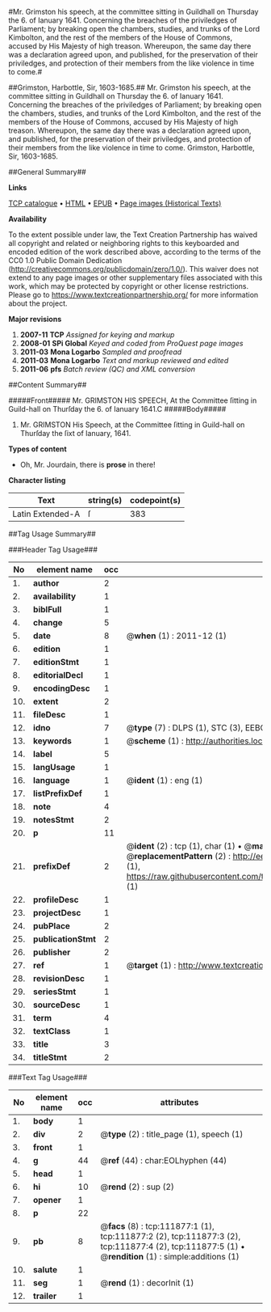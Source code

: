 #Mr. Grimston his speech, at the committee sitting in Guildhall on Thursday the 6. of Ianuary 1641. Concerning the breaches of the priviledges of Parliament; by breaking open the chambers, studies, and trunks of the Lord Kimbolton, and the rest of the members of the House of Commons, accused by His Majesty of high treason. Whereupon, the same day there was a declaration agreed upon, and published, for the preservation of their priviledges, and protection of their members from the like violence in time to come.#

##Grimston, Harbottle, Sir, 1603-1685.##
Mr. Grimston his speech, at the committee sitting in Guildhall on Thursday the 6. of Ianuary 1641. Concerning the breaches of the priviledges of Parliament; by breaking open the chambers, studies, and trunks of the Lord Kimbolton, and the rest of the members of the House of Commons, accused by His Majesty of high treason. Whereupon, the same day there was a declaration agreed upon, and published, for the preservation of their priviledges, and protection of their members from the like violence in time to come.
Grimston, Harbottle, Sir, 1603-1685.

##General Summary##

**Links**

[TCP catalogue](http://www.ota.ox.ac.uk/tcp/)  • 
[HTML](http://tei.it.ox.ac.uk/tcp/Texts-HTML/free/A85/A85718.html)  • 
[EPUB](http://tei.it.ox.ac.uk/tcp/Texts-EPUB/free/A85/A85718.epub) • 
[Page images (Historical Texts)](https://historicaltexts.jisc.ac.uk/eebo-99859780e)

**Availability**

To the extent possible under law, the Text Creation Partnership has waived all copyright and related or neighboring rights to this keyboarded and encoded edition of the work described above, according to the terms of the CC0 1.0 Public Domain Dedication (http://creativecommons.org/publicdomain/zero/1.0/). This waiver does not extend to any page images or other supplementary files associated with this work, which may be protected by copyright or other license restrictions. Please go to https://www.textcreationpartnership.org/ for more information about the project.

**Major revisions**

1. __2007-11__ __TCP__ *Assigned for keying and markup*
1. __2008-01__ __SPi Global__ *Keyed and coded from ProQuest page images*
1. __2011-03__ __Mona Logarbo__ *Sampled and proofread*
1. __2011-03__ __Mona Logarbo__ *Text and markup reviewed and edited*
1. __2011-06__ __pfs__ *Batch review (QC) and XML conversion*

##Content Summary##

#####Front#####
Mr. GRIMSTON HIS SPEECH, At the Committee ſitting in Guild-hall on Thurſday the 6. of Ianuary 1641.C
#####Body#####

1. Mr. GRIMSTON His Speech, at the Committee ſitting in Guild-hall on Thurſday the ſixt of Ianuary, 1641.

**Types of content**

  * Oh, Mr. Jourdain, there is **prose** in there!

**Character listing**


|Text|string(s)|codepoint(s)|
|---|---|---|
|Latin Extended-A|ſ|383|

##Tag Usage Summary##

###Header Tag Usage###

|No|element name|occ|attributes|
|---|---|---|---|
|1.|__author__|2||
|2.|__availability__|1||
|3.|__biblFull__|1||
|4.|__change__|5||
|5.|__date__|8| @__when__ (1) : 2011-12 (1)|
|6.|__edition__|1||
|7.|__editionStmt__|1||
|8.|__editorialDecl__|1||
|9.|__encodingDesc__|1||
|10.|__extent__|2||
|11.|__fileDesc__|1||
|12.|__idno__|7| @__type__ (7) : DLPS (1), STC (3), EEBO-CITATION (1), PROQUEST (1), VID (1)|
|13.|__keywords__|1| @__scheme__ (1) : http://authorities.loc.gov/ (1)|
|14.|__label__|5||
|15.|__langUsage__|1||
|16.|__language__|1| @__ident__ (1) : eng (1)|
|17.|__listPrefixDef__|1||
|18.|__note__|4||
|19.|__notesStmt__|2||
|20.|__p__|11||
|21.|__prefixDef__|2| @__ident__ (2) : tcp (1), char (1)  •  @__matchPattern__ (2) : ([0-9\-]+):([0-9IVX]+) (1), (.+) (1)  •  @__replacementPattern__ (2) : http://eebo.chadwyck.com/downloadtiff?vid=$1&page=$2 (1), https://raw.githubusercontent.com/textcreationpartnership/Texts/master/tcpchars.xml#$1 (1)|
|22.|__profileDesc__|1||
|23.|__projectDesc__|1||
|24.|__pubPlace__|2||
|25.|__publicationStmt__|2||
|26.|__publisher__|2||
|27.|__ref__|1| @__target__ (1) : http://www.textcreationpartnership.org/docs/. (1)|
|28.|__revisionDesc__|1||
|29.|__seriesStmt__|1||
|30.|__sourceDesc__|1||
|31.|__term__|4||
|32.|__textClass__|1||
|33.|__title__|3||
|34.|__titleStmt__|2||


###Text Tag Usage###

|No|element name|occ|attributes|
|---|---|---|---|
|1.|__body__|1||
|2.|__div__|2| @__type__ (2) : title_page (1), speech (1)|
|3.|__front__|1||
|4.|__g__|44| @__ref__ (44) : char:EOLhyphen (44)|
|5.|__head__|1||
|6.|__hi__|10| @__rend__ (2) : sup (2)|
|7.|__opener__|1||
|8.|__p__|22||
|9.|__pb__|8| @__facs__ (8) : tcp:111877:1 (1), tcp:111877:2 (2), tcp:111877:3 (2), tcp:111877:4 (2), tcp:111877:5 (1)  •  @__rendition__ (1) : simple:additions (1)|
|10.|__salute__|1||
|11.|__seg__|1| @__rend__ (1) : decorInit (1)|
|12.|__trailer__|1||
